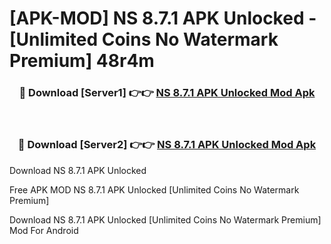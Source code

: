 # [APK-MOD] NS 8.7.1 APK Unlocked - [Unlimited Coins No Watermark Premium] 48r4m



<div align="center">
<h3>🔴 Download [Server1] 👉👉 <a href="https://momento.my/?title=NS_8.7.1_APK_Unlocked">NS 8.7.1 APK Unlocked Mod Apk</a></h3><br>

<h3>🔴 Download [Server2] 👉👉 <a href="https://momento.my/?title=NS_8.7.1_APK_Unlocked">NS 8.7.1 APK Unlocked Mod Apk</a></h3>
</div>



Download NS 8.7.1 APK Unlocked 

Free APK MOD NS 8.7.1 APK Unlocked [Unlimited Coins No Watermark Premium]

Download NS 8.7.1 APK Unlocked [Unlimited Coins No Watermark Premium] Mod For Android
